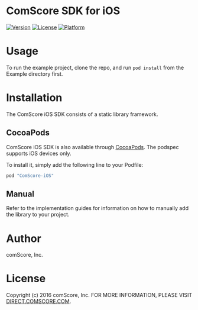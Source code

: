 # ComScore SDK for iOS

[![Version](https://img.shields.io/cocoapods/v/ComScore-iOS.svg?style=flat)](http://cocoapods.org/pods/ComScore-iOS)
[![License](https://img.shields.io/cocoapods/l/ComScore-iOS.svg?style=flat)](http://cocoapods.org/pods/ComScore-iOS)
[![Platform](https://img.shields.io/cocoapods/p/ComScore-iOS.svg?style=flat)](http://cocoapods.org/pods/ComScore-iOS)

Usage
=====

To run the example project, clone the repo, and run `pod install` from the Example directory first.

Installation
============

The ComScore iOS SDK consists of a static library framework.

CocoaPods
---------

ComScore iOS SDK is also available through [CocoaPods](http://cocoapods.org). The podspec supports iOS devices only. 

To install it, simply add the following line to your Podfile:

```ruby
pod "ComScore-iOS"
```

Manual
------

Refer to the implementation guides for information on how to manually add the library to your project.

Author
======

comScore, Inc.

License
=======

Copyright (c) 2016 comScore, Inc.
FOR MORE INFORMATION, PLEASE VISIT [DIRECT.COMSCORE.COM](http://direct.comscore.com).
